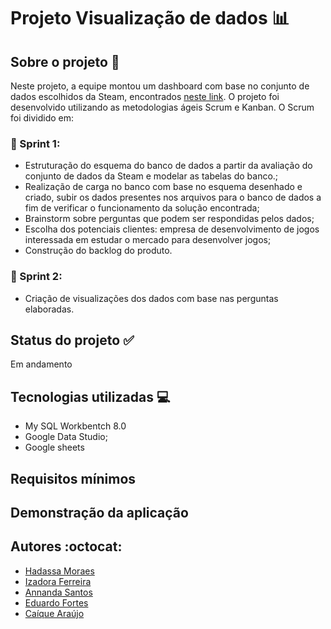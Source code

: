 # Projeto Visualização de dados :bar_chart:

## Sobre o projeto :green_book:
Neste projeto, a equipe montou um dashboard com base no conjunto de dados escolhidos da Steam, encontrados [neste link](https://drive.google.com/drive/folders/16mAGr-qUw6D3crOmOKR9AvgYOzKoHGhu). O projeto foi desenvolvido utilizando as metodologias ágeis Scrum e Kanban. O Scrum foi dividido em:

### :page_with_curl:  Sprint 1: 
* Estruturação do esquema do banco de dados a partir da avaliação  do conjunto de dados da Steam e  modelar as tabelas do banco.;
* Realização de carga no banco com base no esquema desenhado e criado, subir os dados presentes nos arquivos para o banco de dados a fim de verificar o funcionamento da solução encontrada;
* Brainstorm sobre perguntas que podem ser respondidas pelos dados;
* Escolha dos potenciais clientes: empresa de desenvolvimento de jogos interessada em estudar o mercado para desenvolver jogos;
* Construção do backlog do produto.


### :page_with_curl: Sprint 2:
* Criação de visualizações dos dados com base nas perguntas elaboradas.

## Status do projeto :white_check_mark:
Em andamento

## Tecnologias utilizadas :computer:
* My SQL Workbentch 8.0
* Google Data Studio;
* Google sheets

## Requisitos mínimos 


## Demonstração da aplicação

## Autores :octocat:
- [Hadassa Moraes](https://www.linkedin.com/in/hadassa-moraes-5a6712230?miniProfileUrn=urn%3Ali%3Afs_miniProfile%3AACoAADnFNc4Bne43JnQ1htH7Lb9y3u4PRiQGlu4&lipi=urn%3Ali%3Apage%3Ad_flagship3_search_srp_all%3BhdSUZ4q2QLifd0i7g7Lt%2FQ%3D%3D)
- [Izadora Ferreira](https://www.linkedin.com/in/izadora-ferreira-dos-santos-0504b2177/)
- [Annanda Santos](https://www.linkedin.com/in/annanda-santos-a93196142/)
- [Eduardo Fortes](https://www.linkedin.com/in/eduardo-fortes-a3a024a4/)
- [Caíque Araújo](https://www.linkedin.com/in/caique-araujo-267b36163/)



